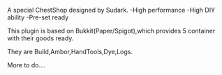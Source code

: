 A special ChestShop designed by Sudark.
-High performance
-High DIY ability
-Pre-set ready

This plugin is based on Bukkit(Paper/Spigot),which provides 5 container with their goods ready.

They are Build,Ambor,HandTools,Dye,Logs.

More to do....
